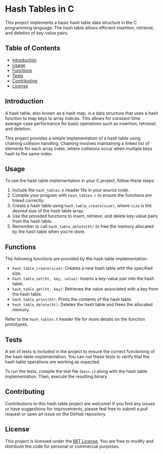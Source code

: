 # Hash Tables in C

This project implements a basic hash table data structure in the C programming language. The hash table allows efficient insertion, retrieval, and deletion of key-value pairs.

## Table of Contents
- [Introduction](#introduction)
- [Usage](#usage)
- [Functions](#functions)
- [Tests](#tests)
- [Contributing](#contributing)
- [License](#license)

## Introduction

A hash table, also known as a hash map, is a data structure that uses a hash function to map keys to array indices. This allows for constant-time average-case performance for basic operations such as insertion, retrieval, and deletion.

This project provides a simple implementation of a hash table using chaining collision handling. Chaining involves maintaining a linked list of elements for each array index, where collisions occur when multiple keys hash to the same index.

## Usage

To use the hash table implementation in your C project, follow these steps:

1. Include the `hash_tables.h` header file in your source code.
2. Compile your program with `hash_tables.c` to ensure the functions are linked correctly.
3. Create a hash table using `hash_table_create(size)`, where `size` is the desired size of the hash table array.
4. Use the provided functions to insert, retrieve, and delete key-value pairs from the hash table.
5. Remember to call `hash_table_delete(ht)` to free the memory allocated by the hash table when you're done.

## Functions

The following functions are provided by the hash table implementation:

- `hash_table_create(size)`: Creates a new hash table with the specified size.
- `hash_table_set(ht, key, value)`: Inserts a key-value pair into the hash table.
- `hash_table_get(ht, key)`: Retrieves the value associated with a key from the hash table.
- `hash_table_print(ht)`: Prints the contents of the hash table.
- `hash_table_delete(ht)`: Deletes the hash table and frees the allocated memory.

Refer to the `hash_tables.h` header file for more details on the function prototypes.

## Tests

A set of tests is included in the project to ensure the correct functioning of the hash table implementation. You can run these tests to verify that the hash table operations are working as expected.

To run the tests, compile the test file (`main.c`) along with the hash table implementation. Then, execute the resulting binary.

## Contributing

Contributions to this hash table project are welcome! If you find any issues or have suggestions for improvements, please feel free to submit a pull request or open an issue on the GitHub repository.

## License

This project is licensed under the [MIT License](LICENSE). You are free to modify and distribute the code for personal or commercial purposes.

